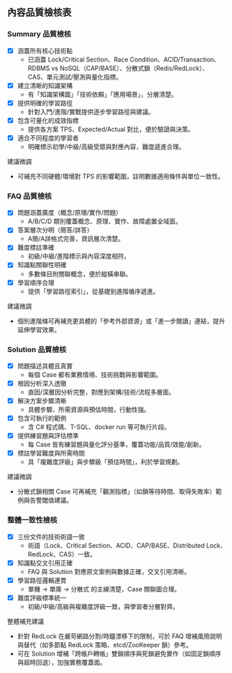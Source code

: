 ## 內容品質檢核表

### Summary 品質檢核
- [x] 涵蓋所有核心技術點
  - 已涵蓋 Lock/Critical Section、Race Condition、ACID/Transaction、RDBMS vs NoSQL（CAP/BASE）、分散式鎖（Redis/RedLock）、CAS、單元測試/壓測與量化指標。
- [x] 建立清晰的知識架構
  - 有「知識架構圖」「技術依賴」「應用場景」，分層清楚。
- [x] 提供明確的學習路徑
  - 針對入門/進階/實戰提供逐步學習路徑與建議。
- [x] 包含可量化的成效指標
  - 提供各方案 TPS、Expected/Actual 對比，便於驗證與決策。
- [x] 適合不同程度的學習者
  - 明確標示初學/中級/高級受眾與對應內容，難度遞進合理。

建議微調
- 可補充不同硬體/環境對 TPS 的影響範圍，註明數據適用條件與單位一致性。

### FAQ 品質檢核
- [x] 問題涵蓋廣度（概念/原理/實作/問題）
  - A/B/C/D 類別覆蓋概念、原理、實作、故障處置全域面。
- [x] 答案層次分明（簡答/詳答）
  - A簡/A詳格式完善，資訊層次清楚。
- [x] 難度標註準確
  - 初級/中級/進階標示與內容深度相符。
- [x] 知識點關聯性明確
  - 多數條目附關聯概念，便於縱橫串聯。
- [x] 學習順序合理
  - 提供「學習路徑索引」，從基礎到進階循序遞進。

建議微調
- 個別進階條可再補充更具體的「參考外部資源」或「進一步閱讀」連結，提升延伸學習效果。

### Solution 品質檢核
- [x] 問題描述具體且真實
  - 每個 Case 都有業務情境、技術挑戰與影響範圍。
- [x] 根因分析深入透徹
  - 直因/深層因分析完整，對應到架構/技術/流程多層面。
- [x] 解決方案步驟清晰
  - 具體步驟、所需資源與預估時間，行動性強。
- [x] 包含可執行的範例
  - 含 C# 程式碼、T-SQL、docker run 等可執行片段。
- [x] 提供練習題與評估標準
  - 每 Case 皆有練習題與量化評分基準，覆蓋功能/品質/效能/創新。
- [x] 標註學習難度與所需時間
  - 具「複雜度評級」與步驟級「預估時間」，利於學習規劃。

建議微調
- 分散式鎖相關 Case 可再補充「觀測指標」（如鎖等待時間、取得失敗率）範例與告警閾值建議。

### 整體一致性檢核
- [x] 三份文件的技術術語一致
  - 術語（Lock、Critical Section、ACID、CAP/BASE、Distributed Lock、RedLock、CAS）一致。
- [x] 知識點交叉引用正確
  - FAQ 與 Solution 對應原文案例與數據正確，交叉引用清晰。
- [x] 學習路徑邏輯連貫
  - 單機 → 單庫 → 分散式 的主線清楚，Case 關聯圖合理。
- [x] 難度評級標準統一
  - 初級/中級/高級與複雜度評級一致，與學習者分層對齊。

整體補充建議
- 針對 RedLock 在嚴苛網路分割/時鐘漂移下的限制，可於 FAQ 增補風險說明與替代（如多節點 RedLock 策略、etcd/ZooKeeper 鎖）參考。
- 可在 Solution 增補「跨帳戶轉帳」雙鎖順序與死鎖避免實作（如固定鎖順序與超時回退），加強實務覆蓋面。